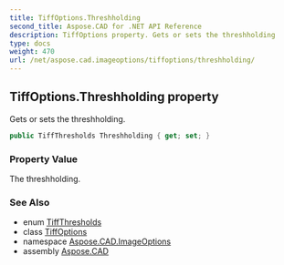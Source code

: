 ```yaml
---
title: TiffOptions.Threshholding
second_title: Aspose.CAD for .NET API Reference
description: TiffOptions property. Gets or sets the threshholding
type: docs
weight: 470
url: /net/aspose.cad.imageoptions/tiffoptions/threshholding/
---
```

## TiffOptions.Threshholding property

Gets or sets the threshholding.

```csharp
public TiffThresholds Threshholding { get; set; }
```

### Property Value

The threshholding.

### See Also

* enum [TiffThresholds](../../../aspose.cad.fileformats.tiff.enums/tiffthresholds/)
* class [TiffOptions](../)
* namespace [Aspose.CAD.ImageOptions](../../tiffoptions/)
* assembly [Aspose.CAD](../../../)


